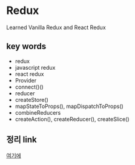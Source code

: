 # Redux

Learned Vanilla Redux and React Redux

## key words

- redux
- javascript redux
- react redux
- Provider
- connect()()
- reducer
- createStore()
- mapStateToProps(), mapDispatchToProps()
- combineReducers
- createAction(), createReducer(), createSlice()

## 정리 link

[여기에](https://chwonseok.notion.site/Redux-bcf3d87940f54298bfc5535955e68f44)

